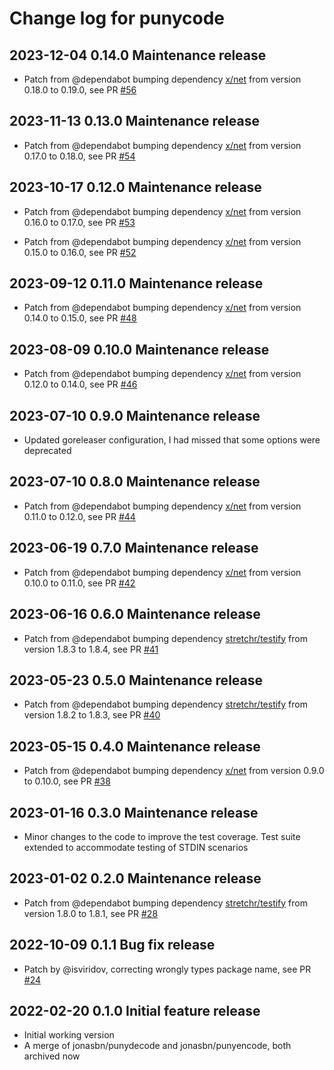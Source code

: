 # Change log for punycode

## 2023-12-04 0.14.0 Maintenance release

- Patch from @dependabot bumping dependency [x/net](https://github.com/golang/net) from version 0.18.0 to 0.19.0, see PR [#56](https://github.com/jonasbn/punycode/pull/56)

## 2023-11-13 0.13.0 Maintenance release

- Patch from @dependabot bumping dependency [x/net](https://github.com/golang/net) from version 0.17.0 to 0.18.0, see PR [#54](https://github.com/jonasbn/punycode/pull/54)

## 2023-10-17 0.12.0 Maintenance release

- Patch from @dependabot bumping dependency [x/net](https://github.com/golang/net) from version 0.16.0 to 0.17.0, see PR [#53](https://github.com/jonasbn/punycode/pull/53)

- Patch from @dependabot bumping dependency [x/net](https://github.com/golang/net) from version 0.15.0 to 0.16.0, see PR [#52](https://github.com/jonasbn/punycode/pull/52)

## 2023-09-12 0.11.0 Maintenance release

- Patch from @dependabot bumping dependency [x/net](https://github.com/golang/net) from version 0.14.0 to 0.15.0, see PR [#48](https://github.com/jonasbn/punycode/pull/48)

## 2023-08-09 0.10.0 Maintenance release

- Patch from @dependabot bumping dependency [x/net](https://github.com/golang/net) from version 0.12.0 to 0.14.0, see PR [#46](https://github.com/jonasbn/punycode/pull/46)

## 2023-07-10 0.9.0 Maintenance release

- Updated goreleaser configuration, I had missed that some options were deprecated

## 2023-07-10 0.8.0 Maintenance release

- Patch from @dependabot bumping dependency [x/net](https://github.com/golang/net) from version 0.11.0 to 0.12.0, see PR [#44](https://github.com/jonasbn/punycode/pull/44)

## 2023-06-19 0.7.0 Maintenance release

- Patch from @dependabot bumping dependency [x/net](https://github.com/golang/net) from version 0.10.0 to 0.11.0, see PR [#42](https://github.com/jonasbn/punycode/pull/42)

## 2023-06-16 0.6.0 Maintenance release

- Patch from @dependabot bumping dependency [stretchr/testify](https://github.com/stretchr/testify) from version 1.8.3 to 1.8.4, see PR [#41](https://github.com/jonasbn/punycode/pull/41)

## 2023-05-23 0.5.0 Maintenance release

- Patch from @dependabot bumping dependency [stretchr/testify](https://github.com/stretchr/testify) from version 1.8.2 to 1.8.3, see PR [#40](https://github.com/jonasbn/punycode/pull/40)

## 2023-05-15 0.4.0 Maintenance release

- Patch from @dependabot bumping dependency [x/net](https://github.com/x/net) from version 0.9.0 to 0.10.0, see PR [#38](https://github.com/jonasbn/punycode/pull/38)

## 2023-01-16 0.3.0 Maintenance release

- Minor changes to the code to improve the test coverage. Test suite extended to accommodate testing of STDIN scenarios

## 2023-01-02 0.2.0 Maintenance release

- Patch from @dependabot bumping dependency [stretchr/testify](https://github.com/stretchr/testify) from version 1.8.0 to 1.8.1, see PR [#28](https://github.com/jonasbn/punycode/pull/28)

## 2022-10-09 0.1.1 Bug fix release

- Patch by @isviridov, correcting wrongly types package name, see PR [#24](https://github.com/jonasbn/punycode/pull/24)

## 2022-02-20 0.1.0 Initial feature release

- Initial working version
- A merge of jonasbn/punydecode and jonasbn/punyencode, both archived now
